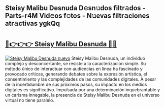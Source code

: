 ## Steisy Malibu Desnuda D𝚎sn𝚞dos filtr𝚊dos - Parts-r4M Vid𝚎os f𝚘tos - N𝚞evas filtr𝚊ciones atr𝚊ctivas ygkQq

# <h2><a href="http://mbbi3uv.tromn.icu/?c=Steisy+Malibu+Desnuda">🔗👉👉👉 Steisy Malibu Desnuda 🔗🔗</a></h2>

[![Steisy Malibu Desnuda nuevo](https://i.imgur.com/pEAQMta.gif)](http://mbbi3uv.tromn.icu/?c=Steisy+Malibu+Desnuda)
Steisy Malibu Desnuda, un individuo complejo y desconcertante, se resiste a la caracterización simple. Su método único de interactuar con audiencias en línea ha fascinado y provocado críticas, generando debates sobre la expresión artística, el consentimiento y las complejidades de las comunidades digitales. A pesar de la incertidumbre de sus próximos pasos, su impacto en los medios digitales es significativo. Impulsada por una determinación inquebrantable y un carisma innegable, la presencia de Steisy Malibu Desnuda en el universo virtual no tiene paralelo.
